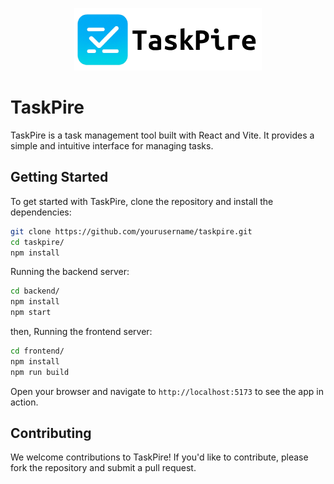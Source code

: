 <p align="center">
    <picture>
        <source media="(prefers-color-scheme: dark)" srcset="./Logo/TaskPire_Dark.png">
        <source media="(prefers-color-scheme: light)" srcset="./Logo/TaskPire_Light.png">
        <img alt="TaskSquad Logo" src="./Logo/TaskPire_Light.png">
    </picture>
</p>

# TaskPire

TaskPire is a task management tool built with React and Vite. It provides a simple and intuitive interface for managing tasks.

## Getting Started

To get started with TaskPire, clone the repository and install the dependencies:

```bash
git clone https://github.com/yourusername/taskpire.git
cd taskpire/
npm install
```

Running the backend server:

```bash
cd backend/
npm install
npm start
```

then, Running the frontend server:

```bash
cd frontend/
npm install
npm run build
```

Open your browser and navigate to `http://localhost:5173` to see the app in action.

## Contributing

We welcome contributions to TaskPire! If you'd like to contribute, please fork the repository and submit a pull request.
